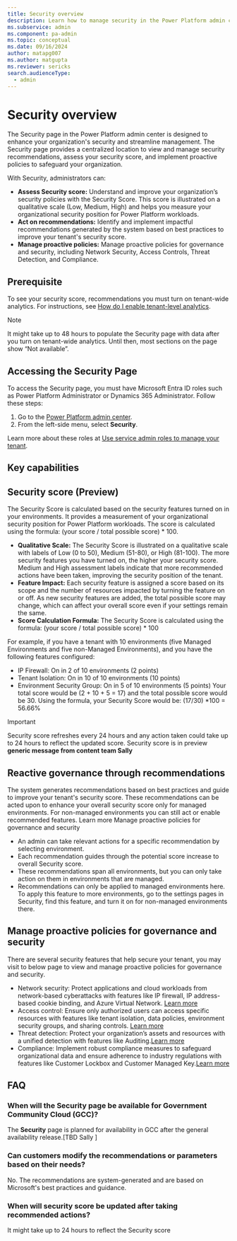 ```yaml
---
title: Security overview
description: Learn how to manage security in the Power Platform admin center with security features available.
ms.subservice: admin
ms.component: pa-admin
ms.topic: conceptual
ms.date: 09/16/2024
author: matapg007
ms.author: matgupta
ms.reviewer: sericks
search.audienceType: 
  - admin
---
```


# Security overview
                                                  
The Security page in the Power Platform admin center is designed to enhance your organization's security and streamline management. The Security page provides a centralized location to view and manage security recommendations, assess your security score, and implement proactive policies to safeguard your organization.

With Security, administrators can:

- **Assess Security score:** Understand and improve your organization’s security policies with the Security Score. This score is illustrated on a qualitative scale (Low, Medium, High) and helps you measure your organizational security position for Power Platform workloads. 
- **Act on recommendations:** Identify and implement impactful recommendations generated by the system based on best practices to improve your tenant's security score.
- **Manage proactive policies:** Manage proactive policies for governance and security, including Network Security, Access Controls, Threat Detection, and Compliance.
  
## Prerequisite
To see your security score, recommendations you must turn on tenant-wide analytics. For instructions, see [How do I enable tenant-level analytics](https://learn.microsoft.com/en-us/power-platform/admin/tenant-level-analytics#how-do-i-enable-tenant-level-analytics).

> [!Note]
> It might take up to 48 hours to populate the Security page with data after you turn on tenant-wide analytics. Until then, most sections on the page show “Not available”.

## Accessing the Security Page 
To access the Security page, you must have Microsoft Entra ID roles such as Power Platform Administrator or Dynamics 365 Administrator. Follow these steps: 
1.	Go to the [Power Platform admin center](https://admin.powerplatform.microsoft.com/).
2.	From the left-side menu, select **Security**.

   Learn more about these roles at [Use service admin roles to manage your tenant](https://learn.microsoft.com/en-us/power-platform/admin/use-service-admin-role-manage-tenant).

## Key capabilities

## Security score (Preview)
The Security Score is calculated based on the security features turned on in your environments. It provides a measurement of your organizational security position for Power Platform workloads. The score is calculated using the formula: (your score / total possible score) * 100.

- **Qualitative Scale:** The Security Score is illustrated on a qualitative scale with labels of Low (0 to 50), Medium (51-80), or High (81-100). The more security features you have turned on, the higher your security score. Medium and High assessment labels indicate that more recommended actions have been taken, improving the security position of the tenant.
- **Feature Impact:** Each security feature is assigned a score based on its scope and the number of resources impacted by turning the feature on or off. As new security features are added, the total possible score may change, which can affect your overall score even if your settings remain the same.
- **Score Calculation Formula:** The Security Score is calculated using the formula:
 (your score / total possible score) * 100

For example, if you have a tenant with 10 environments (five Managed Environments and five non-Managed Environments), and you have the following features configured:
- IP Firewall: On in 2 of 10 environments (2 points)
- Tenant Isolation: On in 10 of 10 environments (10 points)
- Environment Security Group: On in 5 of 10 environments (5 points)
Your total score would be (2 + 10 + 5 = 17) and the total possible score would be 30. Using the formula, your Security Score would be: (17/30) *100 = 56.66%

> [!Important]
> Security score refreshes every 24 hours and any action taken could take up to 24 hours to reflect the updated score. 
> Security score is in preview **generic message from content team Sally**

## **Reactive governance through recommendations**
The system generates recommendations based on best practices and guide to improve your tenant's security score. These recommendations can be acted upon to enhance your overall security score only for managed environments. For non-managed environments you can still act or enable recommended features. Learn more Manage proactive policies for governance and security
- An admin can take relevant actions for a specific recommendation by selecting environment.
- Each recommendation guides through the potential score increase to overall Security score.
- These recommendations span all environments, but you can only take action on them in environments that are managed.
- Recommendations can only be applied to managed environments here. To apply this feature to more environments, go to the settings pages in Security, find this feature, and turn it on for non-managed environments there.


## Manage proactive policies for governance and security
There are several security features that help secure your tenant, you may visit to below page to view and manage proactive policies for governance and security.

- Network security: Protect applications and cloud workloads from network-based cyberattacks with features like IP firewall, IP address-based cookie binding, and Azure Virtual Network. [Learn more](network-security.md)
- Access control: Ensure only authorized users can access specific resources with features like tenant isolation, data policies, environment security groups, and sharing controls. [Learn more](access-control.md)
- Threat detection: Protect your organization’s assets and resources with a unified detection with features like Auditing.[Learn more](threat-detection.md)
- Compliance: Implement robust compliance measures to safeguard organizational data and ensure adherence to industry regulations with features like Customer Lockbox and Customer Managed Key.[Learn more](compliance.md)

## FAQ

### When will the Security page be available for Government Community Cloud (GCC)?
The **Security** page is planned for availability in GCC after the general availability release.[TBD Sally ]

### Can customers modify the recommendations or parameters based on their needs?
No. The recommendations are system-generated and are based on Microsoft's best practices and guidance.

### When will security score be updated after taking recommended actions?
It might take up to 24 hours to reflect the Security score



